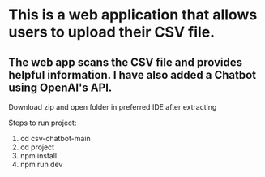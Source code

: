 # This is a web application that allows users to upload their CSV file. 

## The web app scans the CSV file and provides helpful information. I have also added a Chatbot using OpenAI's API.


Download zip and open folder in preferred IDE after extracting

Steps to run project:

1. cd csv-chatbot-main 
2. cd project
3. npm install
4. npm run dev

